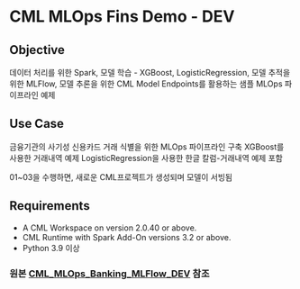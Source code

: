 # CML MLOps Fins Demo - DEV

## Objective

데이터 처리를 위한 Spark, 모델 학습 - XGBoost, LogisticRegression, 모델 추적을 위한 MLFlow, 모델 추론을 위한 CML Model Endpoints를 활용하는 샘플 MLOps 파이프라인 예제

## Use Case

금융기관의 사기성 신용카드 거래 식별을 위한 MLOps 파이프라인 구축
XGBoost를 사용한 거래내역 예제
LogisticRegression을 사용한 한글 칼럼-거래내역 예제 포함

01~03을 수행하면, 새로운 CML프로젝트가 생성되며 모델이 서빙됨

## Requirements

* A CML Workspace on version 2.0.40 or above.
* CML Runtime with Spark Add-On versions 3.2 or above.
* Python 3.9 이상


### 원본 [CML_MLOps_Banking_MLFlow_DEV](https://github.com/pdefusco/CML_MLOps_Banking_MLFlow_DEV) 참조

